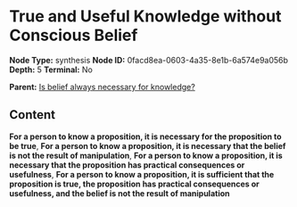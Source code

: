 # True and Useful Knowledge without Conscious Belief

**Node Type:** synthesis
**Node ID:** 0facd8ea-0603-4a35-8e1b-6a574e9a056b
**Depth:** 5
**Terminal:** No

**Parent:** [Is belief always necessary for knowledge?](is-belief-always-necessary-for-knowledge-antithesis-b4904f06-5a74-41b7-b0e3-7ff93a2084bf.md)

## Content

**For a person to know a proposition, it is necessary for the proposition to be true**, **For a person to know a proposition, it is necessary that the belief is not the result of manipulation**, **For a person to know a proposition, it is necessary that the proposition has practical consequences or usefulness**, **For a person to know a proposition, it is sufficient that the proposition is true, the proposition has practical consequences or usefulness, and the belief is not the result of manipulation**
